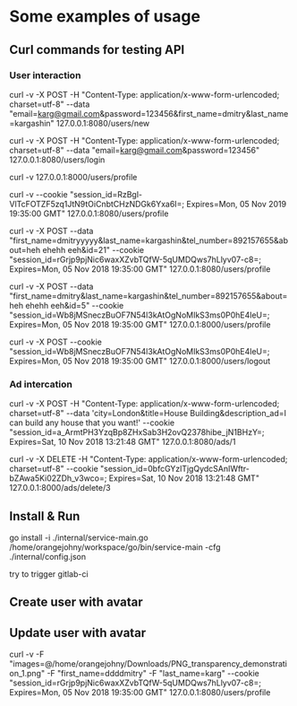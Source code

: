 # Some examples of usage

## Curl commands for testing API

### User interaction

curl -v -X POST -H "Content-Type: application/x-www-form-urlencoded; charset=utf-8" --data "email=karg@gmail.com&password=123456&first_name=dmitry&last_name=kargashin" 127.0.0.1:8080/users/new

curl -v -X POST -H "Content-Type: application/x-www-form-urlencoded; charset=utf-8" --data "email=karg@gmail.com&password=123456" 127.0.0.1:8080/users/login

curl -v 127.0.0.1:8000/users/profile

curl -v --cookie "session_id=RzBgl-VlTcFOTZF5zq1JtN9tOiCnbtCHzNDGk6Yxa6I=; Expires=Mon, 05 Nov 2019 19:35:00 GMT" 127.0.0.1:8080/users/profile

curl -v -X POST --data "first_name=dmitryyyyy&last_name=kargashin&tel_number=892157655&about=heh ehehh eeh&id=21" --cookie "session_id=rGrjp9pjNic6waxXZvbTQfW-5qUMDQws7hLlyv07-c8=; Expires=Mon, 05 Nov 2018 19:35:00 GMT" 127.0.0.1:8080/users/profile

curl -v -X POST --data "first_name=dmitry&last_name=kargashin&tel_number=892157655&about=heh ehehh eeh&id=5" --cookie "session_id=Wb8jMSneczBuOF7N54l3kAtOgNoMIkS3ms0P0hE4leU=; Expires=Mon, 05 Nov 2018 19:35:00 GMT" 127.0.0.1:8000/users/profile

curl -v -X POST --cookie "session_id=Wb8jMSneczBuOF7N54l3kAtOgNoMIkS3ms0P0hE4leU=; Expires=Mon, 05 Nov 2018 19:35:00 GMT" 127.0.0.1:8000/users/logout

### Ad intercation

curl -v -X POST -H "Content-Type: application/x-www-form-urlencoded; charset=utf-8" --data 'city=London&title=House Building&description_ad=I can build any house that you want!' --cookie "session_id=a_ArmtPH3YzqBp8ZHxSab3H2ovQ2378hibe_jN1BHzY=; Expires=Sat, 10 Nov 2018 13:21:48 GMT" 127.0.0.1:8080/ads/1

curl -v -X DELETE -H "Content-Type: application/x-www-form-urlencoded; charset=utf-8" --cookie "session_id=0bfcGYzlTjgQydcSAnIWftr-bZAwa5Ki02ZDh_v3wco=; Expires=Sat, 10 Nov 2018 13:21:48 GMT" 127.0.0.1:8000/ads/delete/3

## Install & Run

go install -i ./internal/service-main.go
/home/orangejohny/workspace/go/bin/service-main -cfg ./internal/config.json

try to trigger gitlab-ci

## Create user with avatar

## Update user with avatar

curl -v -F "images=@/home/orangejohny/Downloads/PNG_transparency_demonstration_1.png" -F "first_name=ddddmitry" -F "last_name=karg" --cookie "session_id=rGrjp9pjNic6waxXZvbTQfW-5qUMDQws7hLlyv07-c8=; Expires=Mon, 05 Nov 2018 19:35:00 GMT" 127.0.0.1:8080/users/profile